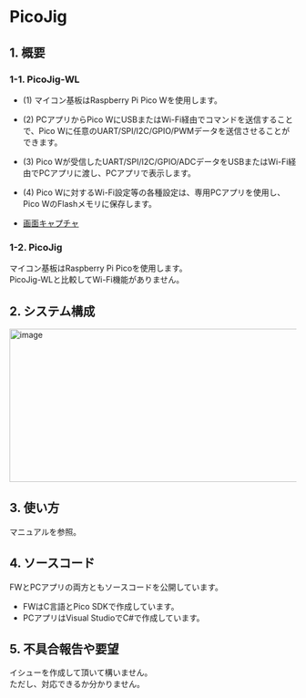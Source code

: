 # PicoJig 
## 1. 概要
### 1-1. PicoJig-WL  
- (1) マイコン基板はRaspberry Pi Pico Wを使用します。   
- (2) PCアプリからPico WにUSBまたはWi-Fi経由でコマンドを送信することで、Pico Wに任意のUART/SPI/I2C/GPIO/PWMデータを送信させることができます。 
- (3) Pico Wが受信したUART/SPI/I2C/GPIO/ADCデータをUSBまたはWi-Fi経由でPCアプリに渡し、PCアプリで表示します。
- (4) Pico Wに対するWi-Fi設定等の各種設定は、専用PCアプリを使用し、Pico WのFlashメモリに保存します。

- [画面キャプチャ](https://sites.google.com/view/shiomachisoft/raspberry-pi-pico%E3%81%AE%E3%83%97%E3%83%AD%E3%82%B0%E3%83%A9%E3%83%A0/picojig/picojig-%E7%94%BB%E9%9D%A2)
  
### 1-2. PicoJig  
マイコン基板はRaspberry Pi Picoを使用します。  
PicoJig-WLと比較してWi-Fi機能がありません。      

## 2. システム構成    
  
<img width="546" height="269" alt="image" src="https://github.com/user-attachments/assets/fc8c617c-dd32-4dc1-8a75-5360bb415a9f" />

## 3. 使い方
マニュアルを参照。

## 4. ソースコード  
FWとPCアプリの両方ともソースコードを公開しています。  
- FWはC言語とPico SDKで作成しています。
- PCアプリはVisual StudioでC#で作成しています。

## 5. 不具合報告や要望
イシューを作成して頂いて構いません。  
ただし、対応できるか分かりません。  
